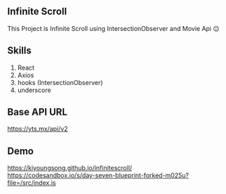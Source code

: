 ## Infinite Scroll

This Project is Infinite Scroll using IntersectionObserver and Movie Api 😉


## Skills
1. React
2. Axios
3. hooks (IntersectionObserver)
4. underscore

## Base API URL
https://yts.mx/api/v2

## Demo
https://kiyoungsong.github.io/infinitescroll/
</br>
https://codesandbox.io/s/day-seven-blueprint-forked-m025u?file=/src/index.js
